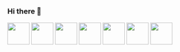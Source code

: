 ### Hi there 👋



<img src="https://cdn.jsdelivr.net/gh/devicons/devicon/icons/java/java-original-wordmark.svg" width="50px" /> <img src="https://cdn.jsdelivr.net/gh/devicons/devicon/icons/python/python-original-wordmark.svg" width="50px" /> <img src="https://cdn.jsdelivr.net/gh/devicons/devicon/icons/django/django-original.svg" width="50px" /> <img src="https://cdn.jsdelivr.net/gh/devicons/devicon/icons/heroku/heroku-original-wordmark.svg" width="50px" /> <img src="https://cdn.jsdelivr.net/gh/devicons/devicon/icons/jquery/jquery-original.svg" width="50px" /> <img src="https://cdn.jsdelivr.net/gh/devicons/devicon/icons/php/php-original.svg" width="50px" /> <img src="https://cdn.jsdelivr.net/gh/devicons/devicon/icons/swift/swift-original-wordmark.svg" width="50px" />






<!--
**mendelbellaiche/mendelbellaiche** is a ✨ _special_ ✨ repository because its `README.md` (this file) appears on your GitHub profile.

Here are some ideas to get you started:

- 🔭 I’m currently working on ...
- 🌱 I’m currently learning ...
- 👯 I’m looking to collaborate on ...
- 🤔 I’m looking for help with ...
- 💬 Ask me about ...
- 📫 How to reach me: ...
- 😄 Pronouns: ...
- ⚡ Fun fact: ...
-->

